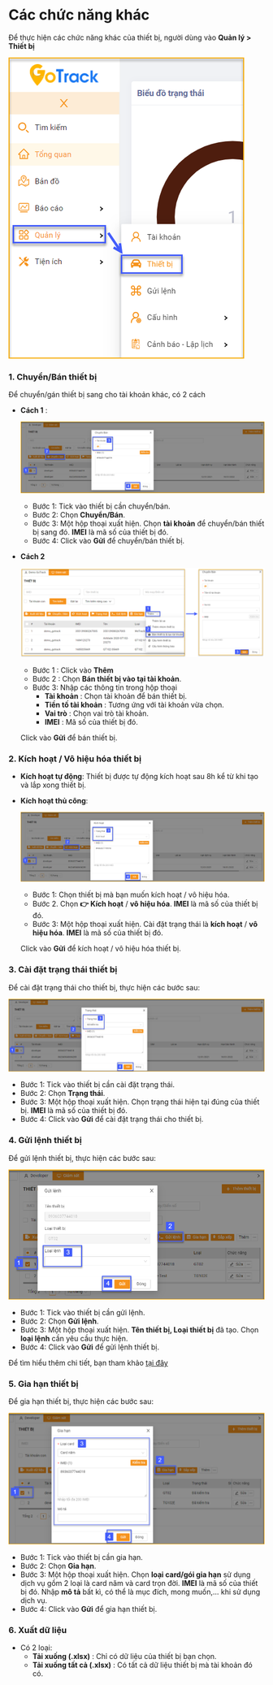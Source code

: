 # Các chức năng khác  
Để thực hiện các chức năng khác của thiết bị, người dùng vào **Quản lý > Thiết bị** 

 <span class="icon-left4">![Manage device ](/docs/assets/images/web-interface/device/manage-device-1.png)
 
### 1. Chuyển/Bán thiết bị
Để chuyển/gán thiết bị sang cho tài khoản khác, có 2 cách
* **Cách 1** : 

    <span style="display:block;text-align:left">![Manage device ](/docs/assets/images/web-interface/device/move-device.png)

    - Bước 1: Tick vào thiết bị cần chuyển/bán.
    - Bước 2: Chọn **Chuyển/Bán**.
    - Bước 3: Một hộp thoại xuất hiện. Chọn **tài khoản** để chuyển/bán thiết bị sang đó. **IMEI** là mã số của thiết bị đó.
    - Bước 4: Click vào **Gửi** để chuyển/bán thiết bị.
* **Cách 2**

    <span style="display:block;text-align:left">![Manage device ](/docs/assets/images/web-interface/device/equipment-sale.png)
    

    - Bước 1 : Click vào **Thêm**
    - Bước 2 : Chọn **Bán thiết bị vào tại tài khoản**.
    - Bước 3: Nhập các thông tin trong hộp thoại
        - **Tài khoản** : Chọn tài khoản để bán thiết bị.
        - **Tiền tố tài khoản** : Tương ứng với tài khoản vừa chọn.
        - **Vai trò** : Chọn vai trò tài khoản.
        - **IMEI** : Mã số của thiết bị đó.

    Click vào **Gửi** để bán thiết bị.

### 2. Kích hoạt / Vô hiệu hóa thiết bị
- **Kích hoạt tự động**: Thiết bị được tự động kích hoạt sau 8h kể từ khi tạo và lắp xong thiết bị.
- **Kích hoạt thủ công**:
     
    <span style="display:block;text-align:left">![active device ](/docs/assets/images/web-interface/device/active-device.png)

    - Bước 1: Chọn thiết bị mà bạn muốn kích hoạt / vô hiệu hóa.
    - Bước 2. Chọn **:point_right: Kích hoạt** / **vô hiệu hóa**. **IMEI** là mã số của thiết bị đó.
    - Bước 3: Một hộp thoại xuất hiện. 
        Cài đặt trạng thái là **kích hoạt** / **vô hiệu hóa**. 
        **IMEI** là mã số của thiết bị đó.

    Click vào **Gửi** để kích hoạt / vô hiệu hóa thiết bị.

### 3. Cài đặt trạng thái thiết bị

Để cài đặt trạng thái cho thiết bị, thực hiện các bước sau: 

<span style="display:block;text-align:left">![Manage device ](/docs/assets/images/web-interface/device/device-status.png)


- Bước 1: Tick vào thiết bị cần cài đặt trạng thái.
- Bước 2: Chọn **Trạng thái**.
- Bước 3: Một hộp thoại xuất hiện. Chọn trạng thái hiện tại đúng của thiết bị. **IMEI** là mã số của thiết bị đó.
- Bước 4: Click vào **Gửi** để cài đặt trạng thái cho thiết bị.

### 4. Gửi lệnh thiết bị

Để gửi lệnh thiết bị, thực hiện các bước sau: 

<span style="display:block;text-align:left">![Manage device ](/docs/assets/images/web-interface/device/send-the-device-command.png)


- Bước 1: Tick vào thiết bị cần gửi lệnh.
- Bước 2: Chọn **Gửi lệnh**.
- Bước 3: Một hộp thoại xuất hiện. **Tên thiết bị, Loại thiết bị** đã tạo. Chọn **loại lệnh** cần yêu cầu thực hiện.
- Bước 4: Click vào **Gửi** để gửi lệnh thiết bị.

Để tìm hiểu thêm chi tiết, bạn tham khảo [tại đây](vi/modules/web-interface/devices/send-the-device-command/#command)  <div id="command"> 

### 5. Gia hạn thiết bị
Để gia hạn thiết bị, thực hiện các bước sau: 

<span style="display:block;text-align:left">![Manage device ](/docs/assets/images/web-interface/device/device-extension.png)


- Bước 1: Tick vào thiết bị cần gia hạn.
- Bước 2: Chọn **Gia hạn**.
- Bước 3: Một hộp thoại xuất hiện. Chọn **loại card/gói gia hạn** sử dụng dịch vụ gồm 2 loại là card năm và card trọn đời. **IMEI** là mã số của thiết bị đó.
 Nhập **mô tả** bất kì, có thể là mục đích, mong muốn,... khi sử dụng dịch vụ.
- Bước 4: Click vào **Gửi** để gia hạn thiết bị.

### 6. Xuất dữ liệu
* Có 2 loại:
    - **Tải xuống (.xlsx)** : Chỉ  có dữ liệu của thiết bị bạn chọn.
    - **Tải xuống tất cả (.xlsx)** : Có tất cả dữ liệu thiết bị mà tài khoản đó có.











